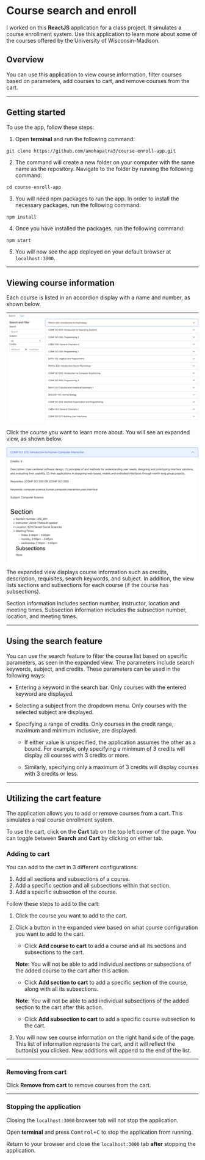 # Course search and enroll

I worked on this **ReactJS** application for a class project. It simulates a course enrollment system. Use this application to learn more about some of the courses offered by the University of Wisconsin-Madison.

## Overview

You can use this application to view course information, filter courses based on parameters, add courses to cart, and remove courses from the cart.

---

## Getting started

To use the app, follow these steps:

1. Open **terminal** and run the following command:

```
git clone https://github.com/amohapatra3/course-enroll-app.git

```

2. The command will create a new folder on your computer with the same name as the repository. Navigate to the folder by running the following command:

```
cd course-enroll-app
```

3. You will need npm packages to run the app. In order to install the necessary packages, run the following command:

```
npm install
```

4. Once you have installed the packages, run the following command:

```
npm start
```

5. You will now see the app deployed on your default browser at `localhost:3000`.

---

## Viewing course information

Each course is listed in an accordion display with a name and number, as shown below.

![Course List](img/screenshot1.png)

Click the course you want to learn more about. You will see an expanded view, as shown below.

![Expanded view](img/screenshot2.png)

The expanded view displays course information such as credits, description, requisites, search keywords, and subject. In addition, the view lists sections and subsections for each course (if the course has subsections).

Section information includes section number, instructor, location and meeting times. Subsection information includes the subsection number, location, and meeting times.

---

## Using the search feature

You can use the search feature to filter the course list based on specific parameters, as seen in the expanded view. The parameters include search keywords, subject, and credits. These parameters can be used in the following ways:

- Entering a keyword in the search bar. Only courses with the entered keyword are displayed.

- Selecting a subject from the dropdown menu. Only courses with the selected subject are displayed.

- Specifying a range of credits. Only courses in the credit range, maximum and minimum inclusive, are displayed.

  - If either value is unspecified, the application assumes the other as a bound. For example, only specifying a minimum of 3 credits will display all courses with 3 credits or more.

  - Similarly, specifying only a maximum of 3 credits will display courses with 3 credits or less.

---

## Utilizing the cart feature

The application allows you to add or remove courses from a cart. This simulates a real course enrollment system.

To use the cart, click on the **Cart** tab on the top left corner of the page. You can toggle between **Search** and **Cart** by clicking on either tab.

### Adding to cart

You can add to the cart in 3 different configurations:

1. Add all sections and subsections of a course.
2. Add a specific section and all subsections within that section.
3. Add a specific subsection of the course.

Follow these steps to add to the cart:

1. Click the course you want to add to the cart.
2. Click a button in the expanded view based on what course configuration you want to add to the cart.

   - Click **Add course to cart** to add a course and all its sections and subsections to the cart.

   **Note:** You will not be able to add individual sections or subsections of the added course to the cart after this action.

   - Click **Add section to cart** to add a specific section of the course, along with all its subsections.

   **Note:** You will not be able to add individual subsections of the added section to the cart after this action.

   - Click **Add subsection to cart** to add a specific course subsection to the cart.

3. You will now see course information on the right hand side of the page. This list of information represents the cart, and it will reflect the button(s) you clicked. New additions will append to the end of the list.

---

### Removing from cart

Click **Remove from cart** to remove courses from the cart.

---

### Stopping the application

Closing the `localhost:3000` browser tab will not stop the application.

Open **terminal** and press <kbd>Control+C</kbd> to stop the application from running.

Return to your browser and close the `localhost:3000` tab **after** stopping the application.
